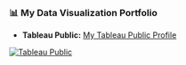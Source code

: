 ### 📊 My Data Visualization Portfolio

* **Tableau Public:** [My Tableau Public Profile](YOUR_TABLEAU_PUBLIC_URL_HERE)

[![Tableau Public](https://img.shields.io/badge/Tableau%20Public-E97627?style=for-the-badge&logo=Tableau&logoColor=white)](YOUR_TABLEAU_PUBLIC_URL_HERE)
